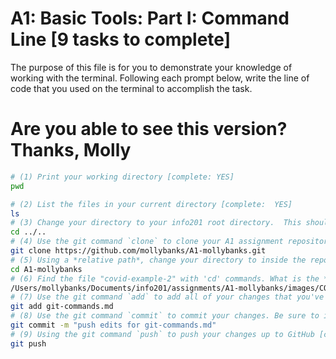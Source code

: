 
# A1: Basic Tools: Part I: Command Line [9 tasks to complete]

The purpose of this file is for you to demonstrate your knowledge of working with the terminal. Following each prompt below, write the line of code that you used on the terminal to accomplish the task.

# Are you able to see this version? Thanks, Molly

```bash
# (1) Print your working directory [complete: YES]
pwd

# (2) List the files in your current directory [complete:  YES]
ls
# (3) Change your directory to your info201 root directory.  This should be `~/Documents/info201`. [complete: YES ]
cd ../..
# (4) Use the git command `clone` to clone your A1 assignment repository from GitHub to your `assignments` directory [complete: YES ]
git clone https://github.com/mollybanks/A1-mollybanks.git
# (5) Using a *relative path*, change your directory to inside the repository you just cloned [complete: YES ]
cd A1-mollybanks
# (6) Find the file "covid-example-2" with 'cd' commands. What is the *absolute path* to this file? [complete: YES ]
/Users/mollybanks/Documents/info201/assignments/A1-mollybanks/images/COVID-19-Visualizations/covid-example-2.png
# (7) Use the git command `add` to add all of your changes that you've made to this and other files (if any) [complete: YES ]
git add git-commands.md
# (8) Use the git command `commit` to commit your changes. Be sure to include a *descriptive message* [complete: YES ]
git commit -m "push edits for git-commands.md"
# (9) Using the git command `push` to push your changes up to GitHub [complete: YES]
git push 
```
